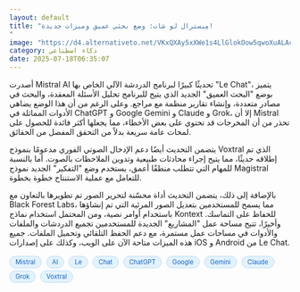 ```yaml
---
layout: default
title: "مِيسترال لو شات: وضع بحثي عميق وميزات جديدة!
"
image: "https://d4.alternativeto.net/VKxQXAy5xXWe1s4LlGlokOow5qwoXuALAcgBRakaVa4/rs:fill:1520:760:0/g:ce:0:0/YWJzOi8vZGlzdC9jb250ZW50LzE3NTI4MjE1NTM2NTcucG5n.png"
category: ذكاء اصطناعي
date: 2025-07-18T06:35:07
---
```


أصدرت Mistral AI تحديثًا كبيرًا لبرنامج الدردشة الآلي الخاص بها "Le Chat"، يتميز بوضع "البحث العميق" الجديد الذي يتيح للبرنامج تحليل الأسئلة المعقدة، والبحث في مصادر متعددة، وإنشاء تقارير منظمة مع مراجع. وعلى الرغم من أن هذا الوضع يضاهي الأدوات المماثلة في ChatGPT و Google Gemini و Claude و Grok، إلا أن Mistral تحذر من أن المخرجات قد تحتوي على بعض الأخطاء، مما يجعلها أكثر فائدة للحصول على لمحات عامة سريعة بدلاً من التحقق المفصل من الحقائق.

يتضمن التحديث أيضًا دعم الإدخال الصوتي الفوري مدعومًا بنموذج Voxtral الذي تم إطلاقه حديثًا، مما يتيح إجراء محادثات طبيعية وتدوين الملاحظات بالصوت. أما بالنسبة للمهام التي تتطلب منطقًا أعمق، يستخدم وضع "التفكير" الجديد نموذج Magistral للتعامل مع عملية الاستنتاج خطوة بخطوة.

بالإضافة إلى ذلك، يتضمن التحديث أداة محسّنة لتحرير الصور تم تطويرها بالتعاون مع Black Forest Labs، مما يسمح للمستخدمين بتعديل الصور المرئية التي تم إنشاؤها باستخدام أوامر نصية، ومن المحتمل استخدام نماذج Kontext للحفاظ على التماسك. وأخيرًا، تتيح مساحة عمل "المشاريع" الجديدة للمستخدمين تجميع الدردشات والملفات والأدوات في مساحات عمل مستمرة، مع دعم الحفظ التلقائي وتحميل الملفات. جميع هذه الميزات متاحة الآن على الويب، وكذلك على إصدارات iOS و Android من Le Chat.

<div style="margin-top:2px; margin-bottom:2px;"><a href="https://bidjadraft.github.io/?query=Mistral" style="background:#e3f2fd; color:#1565c0; font-size:80%; border-radius:12px; padding:3px 10px; margin:2px 4px 2px 0; display:inline-block; border:1px solid #bbdefb; text-decoration:none;">Mistral</a> <a href="https://bidjadraft.github.io/?query=AI" style="background:#e3f2fd; color:#1565c0; font-size:80%; border-radius:12px; padding:3px 10px; margin:2px 4px 2px 0; display:inline-block; border:1px solid #bbdefb; text-decoration:none;">AI</a> <a href="https://bidjadraft.github.io/?query=Le" style="background:#e3f2fd; color:#1565c0; font-size:80%; border-radius:12px; padding:3px 10px; margin:2px 4px 2px 0; display:inline-block; border:1px solid #bbdefb; text-decoration:none;">Le</a> <a href="https://bidjadraft.github.io/?query=Chat" style="background:#e3f2fd; color:#1565c0; font-size:80%; border-radius:12px; padding:3px 10px; margin:2px 4px 2px 0; display:inline-block; border:1px solid #bbdefb; text-decoration:none;">Chat</a> <a href="https://bidjadraft.github.io/?query=ChatGPT" style="background:#e3f2fd; color:#1565c0; font-size:80%; border-radius:12px; padding:3px 10px; margin:2px 4px 2px 0; display:inline-block; border:1px solid #bbdefb; text-decoration:none;">ChatGPT</a> <a href="https://bidjadraft.github.io/?query=Google" style="background:#e3f2fd; color:#1565c0; font-size:80%; border-radius:12px; padding:3px 10px; margin:2px 4px 2px 0; display:inline-block; border:1px solid #bbdefb; text-decoration:none;">Google</a> <a href="https://bidjadraft.github.io/?query=Gemini" style="background:#e3f2fd; color:#1565c0; font-size:80%; border-radius:12px; padding:3px 10px; margin:2px 4px 2px 0; display:inline-block; border:1px solid #bbdefb; text-decoration:none;">Gemini</a> <a href="https://bidjadraft.github.io/?query=Claude" style="background:#e3f2fd; color:#1565c0; font-size:80%; border-radius:12px; padding:3px 10px; margin:2px 4px 2px 0; display:inline-block; border:1px solid #bbdefb; text-decoration:none;">Claude</a> <a href="https://bidjadraft.github.io/?query=Grok" style="background:#e3f2fd; color:#1565c0; font-size:80%; border-radius:12px; padding:3px 10px; margin:2px 4px 2px 0; display:inline-block; border:1px solid #bbdefb; text-decoration:none;">Grok</a> <a href="https://bidjadraft.github.io/?query=Voxtral" style="background:#e3f2fd; color:#1565c0; font-size:80%; border-radius:12px; padding:3px 10px; margin:2px 4px 2px 0; display:inline-block; border:1px solid #bbdefb; text-decoration:none;">Voxtral</a></div><br><br>

